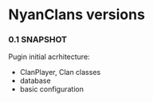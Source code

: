 # NyanClans versions

### 0.1 SNAPSHOT
Pugin initial acrhitecture:
  - ClanPlayer, Clan classes
  - database
  - basic configuration

